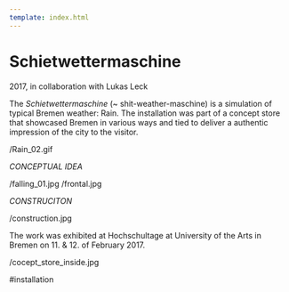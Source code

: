 ```yaml
---
template: index.html
---
```


# Schietwettermaschine

2017, in collaboration with Lukas Leck

The *Schietwettermaschine* (~ shit-weather-maschine) is a simulation of typical Bremen weather: Rain. The installation was part of a concept store that showcased Bremen in various ways and tied to deliver a authentic impression of the city to the visitor.

<audio src="Rain.wav" autoplay>
  The installation features an auditive experience. The track cannot be played back in your browser.
</audio>

/Rain_02.gif

*CONCEPTUAL IDEA*

/falling_01.jpg
/frontal.jpg

*CONSTRUCITON*

/construction.jpg

The work was exhibited at Hochschultage at University of the Arts in Bremen on 11. & 12. of February 2017.

/cocept_store_inside.jpg

#installation